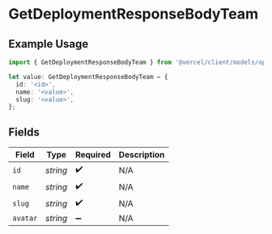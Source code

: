 # GetDeploymentResponseBodyTeam

## Example Usage

```typescript
import { GetDeploymentResponseBodyTeam } from '@vercel/client/models/operations';

let value: GetDeploymentResponseBodyTeam = {
  id: '<id>',
  name: '<value>',
  slug: '<value>',
};
```

## Fields

| Field    | Type     | Required           | Description |
| -------- | -------- | ------------------ | ----------- |
| `id`     | _string_ | :heavy_check_mark: | N/A         |
| `name`   | _string_ | :heavy_check_mark: | N/A         |
| `slug`   | _string_ | :heavy_check_mark: | N/A         |
| `avatar` | _string_ | :heavy_minus_sign: | N/A         |
